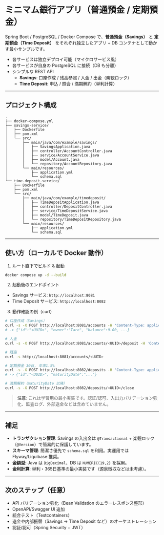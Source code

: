 # ミニマム銀行アプリ（普通預金 / 定期預金）

Spring Boot / PostgreSQL / Docker Compose で、**普通預金（Savings）** と **定期預金（Time Deposit）** をそれぞれ独立したアプリ + DB コンテナとして動かす最小サンプルです。

- 各サービスは独立デプロイ可能（マイクロサービス風）
- 各サービスが自身の PostgreSQL に接続（DB も分離）
- シンプルな REST API
  - **Savings**: 口座作成 / 残高参照 / 入金 / 出金（楽観ロック）
  - **Time Deposit**: 申込 / 照会 / 満期解約（単利計算）

---

## プロジェクト構成

```
.
├── docker-compose.yml
├── savings-service/
│   ├── Dockerfile
│   ├── pom.xml
│   └── src/
│       ├── main/java/com/example/savings/
│       │   ├── SavingsApplication.java
│       │   ├── controller/AccountController.java
│       │   ├── service/AccountService.java
│       │   ├── model/Account.java
│       │   └── repository/AccountRepository.java
│       └── main/resources/
│           ├── application.yml
│           └── schema.sql
└── time-deposit-service/
    ├── Dockerfile
    ├── pom.xml
    └── src/
        ├── main/java/com/example/timedeposit/
        │   ├── TimeDepositApplication.java
        │   ├── controller/DepositController.java
        │   ├── service/TimeDepositService.java
        │   ├── model/TimeDeposit.java
        │   └── repository/TimeDepositRepository.java
        └── main/resources/
            ├── application.yml
            └── schema.sql
```

---

## 使い方（ローカルで Docker 動作）

1. ルート直下でビルド & 起動

```bash
docker compose up -d --build
```

2. 起動後のエンドポイント

- Savings サービス: `http://localhost:8081`
- Time Deposit サービス: `http://localhost:8082`

3. 動作確認の例（curl）

```bash
# 口座作成（Savings）
curl -s -X POST http://localhost:8081/accounts -H 'Content-Type: application/json' -d '{"owner":"Taro"}'
# -> {"id":"<UUID>", "owner":"Taro", "balance":0.00, ...}

# 入金
curl -s -X POST http://localhost:8081/accounts/<UUID>/deposit -H 'Content-Type: application/json' -d '{"amount":1000}'

# 残高
curl -s http://localhost:8081/accounts/<UUID>

# 定期預金 30日, 年率1.5%
curl -s -X POST http://localhost:8082/deposits -H 'Content-Type: application/json' -d '{"owner":"Hanako","principal":10000,"annualRate":0.015,"termDays":30}'
# -> {"id":"<UUID>", "maturityDate":"..."}

# 満期解約（maturityDate 以降）
curl -s -X POST http://localhost:8082/deposits/<UUID>/close
```

> **注意**: これは学習用の最小実装です。認証/認可、入出力バリデーション強化、監査ログ、外部送金などは含めていません。



---

## 補足

- **トランザクション管理**: Savings の入出金は `@Transactional` + 楽観ロック（`@Version`）で簡易的に保護しています。
- **スキーマ管理**: 簡潔さ優先で `schema.sql` を利用。実運用では Flyway/Liquibase 推奨。
- **金額型**: Java は `BigDecimal`、DB は `NUMERIC(19,2)` を採用。
- **金利計算**: 単利・365日基準の最小実装です（源泉徴収などは未考慮）。

---

## 次のステップ（任意）

- API バリデーション強化（Bean Validation のエラーレスポンス整形）
- OpenAPI/Swagger UI 追加
- 統合テスト（Testcontainers）
- 送金や内部振替（Savings → Time Deposit など）のオーケストレーション
- 認証/認可（Spring Security + JWT）

```
```
